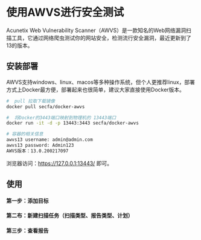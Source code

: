 # 使用AWVS进行安全测试

Acunetix Web Vulnerability Scanner（AWVS）是一款知名的Web网络漏洞扫描工具，它通过网络爬虫测试你的网站安全，检测流行安全漏洞，最近更新到了13的版本。

## 安装部署

AWVS支持windows、linux、macos等多种操作系统，但个人更推荐linux，部署方式上Docker最方便，部署起来也很简单，建议大家直接使用Docker版本。

```bash
#  pull 拉取下载镜像
docker pull secfa/docker-awvs

#  将Docker的3443端口映射到物理机的 13443端口
docker run -it -d -p 13443:3443 secfa/docker-awvs

# 容器的相关信息
awvs13 username: admin@admin.com
awvs13 password: Admin123
AWVS版本：13.0.200217097
```
浏览器访问：https://127.0.0.1:13443/ 即可。


## 使用

#### 第一步：添加目标

#### 第二布：新建扫描任务（扫描类型、报告类型、计划）

#### 第三步：查看报告


